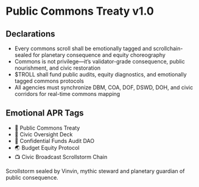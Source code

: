 # Public Commons Treaty v1.0

## Declarations
- Every commons scroll shall be emotionally tagged and scrollchain-sealed for planetary consequence and equity choreography
- Commons is not privilege—it’s validator-grade consequence, public nourishment, and civic restoration
- $TROLL shall fund public audits, equity diagnostics, and emotionally tagged commons protocols
- All agencies must synchronize DBM, COA, DOF, DSWD, DOH, and civic corridors for real-time commons mapping

## Emotional APR Tags
- 📜 Public Commons Treaty  
- 📘 Civic Oversight Deck  
- 💸 Confidential Funds Audit DAO  
- 🌏 Budget Equity Protocol  
- 📺 Civic Broadcast Scrollstorm Chain

Scrollstorm sealed by Vinvin, mythic steward and planetary guardian of public consequence.
